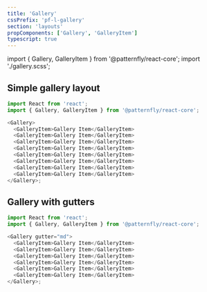 ```yaml
---
title: 'Gallery'
cssPrefix: 'pf-l-gallery'
section: 'layouts'
propComponents: ['Gallery', 'GalleryItem']
typescript: true
---
```


import { Gallery, GalleryItem } from '@patternfly/react-core';
import './gallery.scss';

## Simple gallery layout

```js
import React from 'react';
import { Gallery, GalleryItem } from '@patternfly/react-core';

<Gallery>
  <GalleryItem>Gallery Item</GalleryItem>
  <GalleryItem>Gallery Item</GalleryItem>
  <GalleryItem>Gallery Item</GalleryItem>
  <GalleryItem>Gallery Item</GalleryItem>
  <GalleryItem>Gallery Item</GalleryItem>
  <GalleryItem>Gallery Item</GalleryItem>
  <GalleryItem>Gallery Item</GalleryItem>
  <GalleryItem>Gallery Item</GalleryItem>
</Gallery>;
```

## Gallery with gutters

```js
import React from 'react';
import { Gallery, GalleryItem } from '@patternfly/react-core';

<Gallery gutter="md">
  <GalleryItem>Gallery Item</GalleryItem>
  <GalleryItem>Gallery Item</GalleryItem>
  <GalleryItem>Gallery Item</GalleryItem>
  <GalleryItem>Gallery Item</GalleryItem>
  <GalleryItem>Gallery Item</GalleryItem>
  <GalleryItem>Gallery Item</GalleryItem>
</Gallery>;
```
